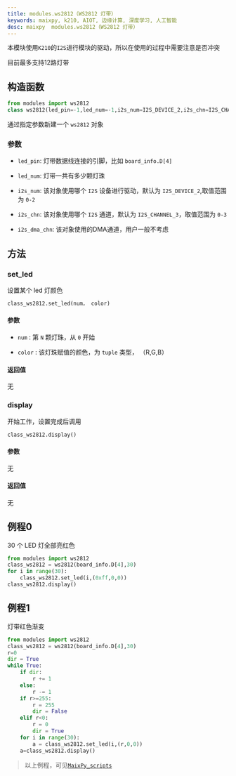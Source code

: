 ```yaml
---
title: modules.ws2812（WS2812 灯带）
keywords: maixpy, k210, AIOT, 边缘计算, 深度学习, 人工智能
desc: maixpy  modules.ws2812（WS2812 灯带）
---
```



本模块使用`K210`的`I2S`进行模块的驱动，所以在使用的过程中需要注意是否冲突
  
目前最多支持12路灯带

## 构造函数

```python
from modules import ws2812
class ws2812(led_pin=-1,led_num=-1,i2s_num=I2S_DEVICE_2,i2s_chn=I2S_CHANNEL_3,i2s_dma_chn=DMAC_CHANNEL1)
```
通过指定参数新建一个 `ws2812` 对象

### 参数

* `led_pin`: 灯带数据线连接的引脚，比如 `board_info.D[4]`

* `led_num`: 灯带一共有多少颗灯珠

* `i2s_num`: 该对象使用哪个 `I2S` 设备进行驱动，默认为 `I2S_DEVICE_2`,取值范围为 `0-2`

* `i2s_chn`: 该对象使用哪个 `I2S` 通道，默认为 `I2S_CHANNEL_3`，取值范围为 `0-3`

* `i2s_dma_chn`: 该对象使用的DMA通道，用户一般不考虑

## 方法


### set_led

设置某个 led 灯颜色

```python
class_ws2812.set_led(num， color)
```

#### 参数

* `num` : 第 `N` 颗灯珠，从 `0` 开始

* `color` : 该灯珠赋值的颜色，为 `tuple` 类型， （R,G,B）

#### 返回值

无

### display

开始工作，设置完成后调用

```python
class_ws2812.display()
```

#### 参数

无

#### 返回值

无

## 例程0

30 个 LED 灯全部亮红色

```python
from modules import ws2812
class_ws2812 = ws2812(board_info.D[4],30)
for i in range(30):
    class_ws2812.set_led(i,(0xff,0,0))
class_ws2812.display()
```

## 例程1

灯带红色渐变

```python
from modules import ws2812
class_ws2812 = ws2812(board_info.D[4],30)
r=0
dir = True
while True:
    if dir:
        r += 1
    else:
        r -= 1
    if r>=255:
        r = 255
        dir = False
    elif r<0:
        r = 0
        dir = True
    for i in range(30):
        a = class_ws2812.set_led(i,(r,0,0))
    a=class_ws2812.display()
```

> 以上例程，可见[`MaixPy_scripts`](https://github.com/sipeed/MaixPy-v1_scripts/tree/master/modules/grove/ws2812)
